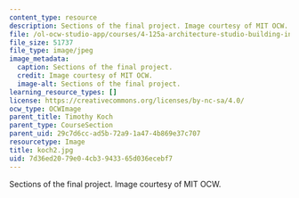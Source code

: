 ```yaml
---
content_type: resource
description: Sections of the final project. Image courtesy of MIT OCW.
file: /ol-ocw-studio-app/courses/4-125a-architecture-studio-building-in-landscapes-fall-2005/7d36ed2079e04cb3943365d036ecebf7_koch2.jpg
file_size: 51737
file_type: image/jpeg
image_metadata:
  caption: Sections of the final project.
  credit: Image courtesy of MIT OCW.
  image-alt: Sections of the final project.
learning_resource_types: []
license: https://creativecommons.org/licenses/by-nc-sa/4.0/
ocw_type: OCWImage
parent_title: Timothy Koch
parent_type: CourseSection
parent_uid: 29c7d6cc-ad5b-72a9-1a47-4b869e37c707
resourcetype: Image
title: koch2.jpg
uid: 7d36ed20-79e0-4cb3-9433-65d036ecebf7
---
```

Sections of the final project. Image courtesy of MIT OCW.